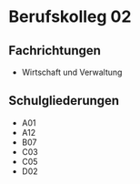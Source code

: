 # Berufskolleg 02

## Fachrichtungen

- Wirtschaft und Verwaltung

## Schulgliederungen

- A01
- A12
- B07
- C03
- C05
- D02

